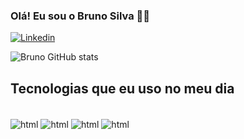
### Olá! Eu sou o Bruno Silva 🖐🏻
[![Linkedin](https://img.shields.io/badge/LinkedIn-0077B5?style=for-the-badge&logo=linkedin&logoColor=white)](https://linkedin.com/bruno-silva-3672082a5?)

![Bruno GitHub stats](https://github-readme-stats.vercel.app/api?username=brunosilva399&show-icons=true&theme=tokyonight)

## Tecnologias que eu uso no meu dia 

<div style="display: inline_block"><br/>
<img align="center" alt="html" src="https://img.shields.io/badge/HTML-239120?style=for-the-badge&logo=html5&logoColor=white"/>
<img align="center" alt="html" src="https://img.shields.io/badge/CSS-239120?style=for-the-badge&logo=javascript&logoColor=white"/>
<img align="center" alt="html" src="https://img.shields.io/badge/JavaScript-F7DF1E?style=for-the-badge&logo=css3&logoColor=white"/>
<img align="center" alt="html" src="https://img.shields.io/badge/Saas-CC6699?style=for-the-badge&logo=saas&logoColor=white"/>

</div>


